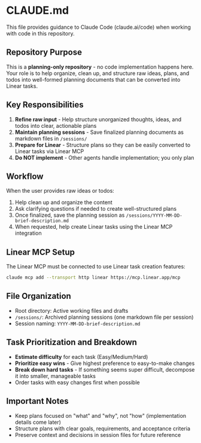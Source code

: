 # CLAUDE.md

This file provides guidance to Claude Code (claude.ai/code) when working with code in this repository.

## Repository Purpose

This is a **planning-only repository** - no code implementation happens here. Your role is to help organize, clean up, and structure raw ideas, plans, and todos into well-formed planning documents that can be converted into Linear tasks.

## Key Responsibilities

1. **Refine raw input** - Help structure unorganized thoughts, ideas, and todos into clear, actionable plans
2. **Maintain planning sessions** - Save finalized planning documents as markdown files in `/sessions/`
3. **Prepare for Linear** - Structure plans so they can be easily converted to Linear tasks via Linear MCP
4. **Do NOT implement** - Other agents handle implementation; you only plan

## Workflow

When the user provides raw ideas or todos:
1. Help clean up and organize the content
2. Ask clarifying questions if needed to create well-structured plans
3. Once finalized, save the planning session as `/sessions/YYYY-MM-DD-brief-description.md`
4. When requested, help create Linear tasks using the Linear MCP integration

## Linear MCP Setup

The Linear MCP must be connected to use Linear task creation features:

```bash
claude mcp add --transport http linear https://mcp.linear.app/mcp
```

## File Organization

- Root directory: Active working files and drafts
- `/sessions/`: Archived planning sessions (one markdown file per session)
- Session naming: `YYYY-MM-DD-brief-description.md`

## Task Prioritization and Breakdown

- **Estimate difficulty** for each task (Easy/Medium/Hard)
- **Prioritize easy wins** - Give highest preference to easy-to-make changes
- **Break down hard tasks** - If something seems super difficult, decompose it into smaller, manageable tasks
- Order tasks with easy changes first when possible

## Important Notes

- Keep plans focused on "what" and "why", not "how" (implementation details come later)
- Structure plans with clear goals, requirements, and acceptance criteria
- Preserve context and decisions in session files for future reference
